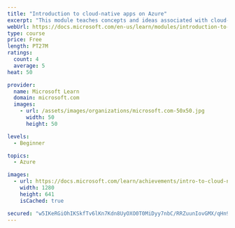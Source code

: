 ```yaml
---
title: "Introduction to cloud-native apps on Azure"
excerpt: "This module teaches concepts and ideas associated with cloud-native apps. We cover selecting Open-Source Software (OSS) components like Kubernetes and PostgreSQL, as well as unique Azure tools like Cosmos DB. We’ll also identify situations that call for building cloud-native apps, and review selecting components in an example scenario."
webUrl: https://docs.microsoft.com/en-us/learn/modules/introduction-to-cloud-native-apps/
type: course
price: Free
length: PT27M
ratings:
  count: 4
  average: 5
heat: 50

provider:
  name: Microsoft Learn
  domain: microsoft.com
  images:
    - url: /assets/images/organizations/microsoft.com-50x50.jpg
      width: 50
      height: 50

levels:
  - Beginner

topics:
  - Azure

images:
  - url: https://docs.microsoft.com/learn/achievements/intro-to-cloud-native-apps-social.png
    width: 1280
    height: 641
    isCached: true

secured: "w5IKeRGiOhIKSkfTv6lKn7Kdn8UyOXO0T0MiDyy7nbC/RRZuunIovGMX/qHn90J+UXSzFL9psYZV/jzKOfywsC/4SPppJCv3Idly6K2f84Pr4eKAQiT5GmVKg00kmTYuEitoyIRGJ5WjG1TGJmnueCMpXXkZOOS96xa1BtPzEkKB7UICNJ80klFi2FSJprpSI05PsvW3tDYO7ghKrQX5jcVS/BMm2GrleXVRv9RwIqi5lWWVpaAo+f03nnaOwU+aw/ee0mKar6GzoXwNpS4ObsDDrYx9wXSvGC0qLvEs01Vr9C6xOjIy+KdjP4k2N/vZqnueiY3uSF3G8oqEtWWrKz66CLO5/RAuEbqalAdiFTwZLo4x/1JFC5ewEebubnXrgBzpZIkI9g2sPjyYUtBPjqsv5IO+6ReJAZaSE0OKUDY=;38EIk2dLu/ZLjhB1QMR1Jw=="
---
```


